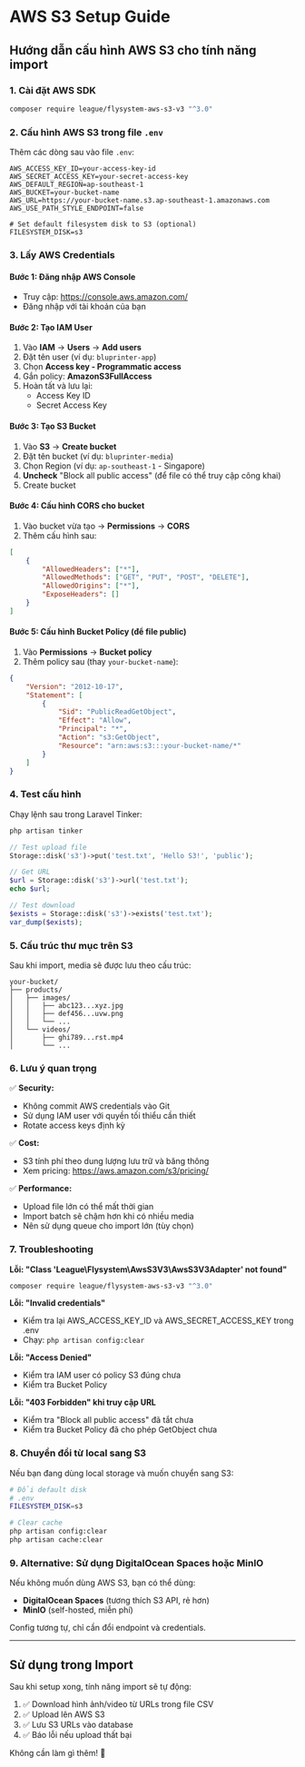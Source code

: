 # AWS S3 Setup Guide

## Hướng dẫn cấu hình AWS S3 cho tính năng import

### 1. Cài đặt AWS SDK

```bash
composer require league/flysystem-aws-s3-v3 "^3.0"
```

### 2. Cấu hình AWS S3 trong file `.env`

Thêm các dòng sau vào file `.env`:

```env
AWS_ACCESS_KEY_ID=your-access-key-id
AWS_SECRET_ACCESS_KEY=your-secret-access-key
AWS_DEFAULT_REGION=ap-southeast-1
AWS_BUCKET=your-bucket-name
AWS_URL=https://your-bucket-name.s3.ap-southeast-1.amazonaws.com
AWS_USE_PATH_STYLE_ENDPOINT=false

# Set default filesystem disk to S3 (optional)
FILESYSTEM_DISK=s3
```

### 3. Lấy AWS Credentials

#### Bước 1: Đăng nhập AWS Console

-   Truy cập: https://console.aws.amazon.com/
-   Đăng nhập với tài khoản của bạn

#### Bước 2: Tạo IAM User

1. Vào **IAM** → **Users** → **Add users**
2. Đặt tên user (ví dụ: `bluprinter-app`)
3. Chọn **Access key - Programmatic access**
4. Gắn policy: **AmazonS3FullAccess**
5. Hoàn tất và lưu lại:
    - Access Key ID
    - Secret Access Key

#### Bước 3: Tạo S3 Bucket

1. Vào **S3** → **Create bucket**
2. Đặt tên bucket (ví dụ: `bluprinter-media`)
3. Chọn Region (ví dụ: `ap-southeast-1` - Singapore)
4. **Uncheck** "Block all public access" (để file có thể truy cập công khai)
5. Create bucket

#### Bước 4: Cấu hình CORS cho bucket

1. Vào bucket vừa tạo → **Permissions** → **CORS**
2. Thêm cấu hình sau:

```json
[
    {
        "AllowedHeaders": ["*"],
        "AllowedMethods": ["GET", "PUT", "POST", "DELETE"],
        "AllowedOrigins": ["*"],
        "ExposeHeaders": []
    }
]
```

#### Bước 5: Cấu hình Bucket Policy (để file public)

1. Vào **Permissions** → **Bucket policy**
2. Thêm policy sau (thay `your-bucket-name`):

```json
{
    "Version": "2012-10-17",
    "Statement": [
        {
            "Sid": "PublicReadGetObject",
            "Effect": "Allow",
            "Principal": "*",
            "Action": "s3:GetObject",
            "Resource": "arn:aws:s3:::your-bucket-name/*"
        }
    ]
}
```

### 4. Test cấu hình

Chạy lệnh sau trong Laravel Tinker:

```bash
php artisan tinker
```

```php
// Test upload file
Storage::disk('s3')->put('test.txt', 'Hello S3!', 'public');

// Get URL
$url = Storage::disk('s3')->url('test.txt');
echo $url;

// Test download
$exists = Storage::disk('s3')->exists('test.txt');
var_dump($exists);
```

### 5. Cấu trúc thư mục trên S3

Sau khi import, media sẽ được lưu theo cấu trúc:

```
your-bucket/
├── products/
│   ├── images/
│   │   ├── abc123...xyz.jpg
│   │   ├── def456...uvw.png
│   │   └── ...
│   └── videos/
│       ├── ghi789...rst.mp4
│       └── ...
```

### 6. Lưu ý quan trọng

✅ **Security:**

-   Không commit AWS credentials vào Git
-   Sử dụng IAM user với quyền tối thiểu cần thiết
-   Rotate access keys định kỳ

✅ **Cost:**

-   S3 tính phí theo dung lượng lưu trữ và băng thông
-   Xem pricing: https://aws.amazon.com/s3/pricing/

✅ **Performance:**

-   Upload file lớn có thể mất thời gian
-   Import batch sẽ chậm hơn khi có nhiều media
-   Nên sử dụng queue cho import lớn (tùy chọn)

### 7. Troubleshooting

**Lỗi: "Class 'League\Flysystem\AwsS3V3\AwsS3V3Adapter' not found"**

```bash
composer require league/flysystem-aws-s3-v3 "^3.0"
```

**Lỗi: "Invalid credentials"**

-   Kiểm tra lại AWS_ACCESS_KEY_ID và AWS_SECRET_ACCESS_KEY trong .env
-   Chạy: `php artisan config:clear`

**Lỗi: "Access Denied"**

-   Kiểm tra IAM user có policy S3 đúng chưa
-   Kiểm tra Bucket Policy

**Lỗi: "403 Forbidden" khi truy cập URL**

-   Kiểm tra "Block all public access" đã tắt chưa
-   Kiểm tra Bucket Policy đã cho phép GetObject chưa

### 8. Chuyển đổi từ local sang S3

Nếu bạn đang dùng local storage và muốn chuyển sang S3:

```bash
# Đổi default disk
# .env
FILESYSTEM_DISK=s3

# Clear cache
php artisan config:clear
php artisan cache:clear
```

### 9. Alternative: Sử dụng DigitalOcean Spaces hoặc MinIO

Nếu không muốn dùng AWS S3, bạn có thể dùng:

-   **DigitalOcean Spaces** (tương thích S3 API, rẻ hơn)
-   **MinIO** (self-hosted, miễn phí)

Config tương tự, chỉ cần đổi endpoint và credentials.

---

## Sử dụng trong Import

Sau khi setup xong, tính năng import sẽ tự động:

1. ✅ Download hình ảnh/video từ URLs trong file CSV
2. ✅ Upload lên AWS S3
3. ✅ Lưu S3 URLs vào database
4. ✅ Báo lỗi nếu upload thất bại

Không cần làm gì thêm! 🎉
